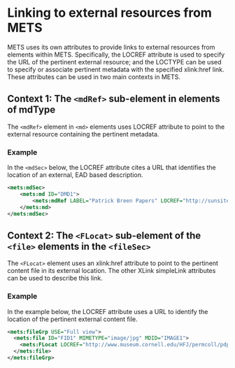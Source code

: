 # Linking to external resources from METS

METS uses its own attributes to provide links to external resources from elements within METS. Specifically, the LOCREF attribute is used to specify the URL of the pertinent external resource; and the LOCTYPE can be used to specify or associate pertinent metadata with the specified xlink:href link. These attributes can be used in two main contexts in METS.

## Context 1: The `<mdRef>` sub-element in elements of mdType

The `<mdRef>` element in `<md>` elements uses LOCREF attribute to point to the external resource containing the pertinent metadata.
### Example

In the `<mdSec>` below, the LOCREF attribute cites a URL that identifies the location of an external, EAD based description.

```xml
<mets:mdSec>
    <mets:md ID="DMD1">
        <mets:mdRef LABEL="Patrick Breen Papers" LOCREF="http://sunsite2.berkeley.edu/cgi-bin/oac/calher/breenpapers#xyzj0098" LOCTYPE="URL" MDTYPE="EAD"/>
    </mets:md>
</mets:mdSec>
```
## Context 2: The `<FLocat>` sub-element of the `<file>` elements in the `<fileSec>`

The `<FLocat>` element uses an xlink:href attribute to point to the pertinent content file in its external location. The other XLink simpleLink attributes can be used to describe this link. 
### Example

In the example below, the LOCREF attribute uses a URL to identify the location of the pertinent external content file. 

```xml
<mets:fileGrp USE="Full view">
  <mets:file ID="FID1" MIMETYPE="image/jpg" MDID="IMAGE1">
    <mets:FLocat LOCREF="http://www.museum.cornell.edu/HFJ/permcoll/pdp/img_pr/monstros_l.jpg" LOCTYPE="URL"/>
  </mets:file>
</mets:fileGrp>
```